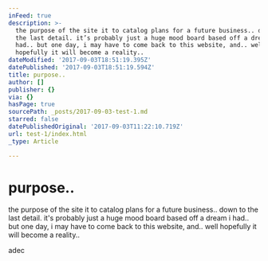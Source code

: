 ```yaml
---
inFeed: true
description: >-
  the purpose of the site it to catalog plans for a future business.. down to
  the last detail. it’s probably just a huge mood board based off a dream i
  had.. but one day, i may have to come back to this website, and.. well
  hopefully it will become a reality..
dateModified: '2017-09-03T18:51:19.395Z'
datePublished: '2017-09-03T18:51:19.594Z'
title: purpose..
author: []
publisher: {}
via: {}
hasPage: true
sourcePath: _posts/2017-09-03-test-1.md
starred: false
datePublishedOriginal: '2017-09-03T11:22:10.719Z'
url: test-1/index.html
_type: Article

---
```

# purpose..

the purpose of the site it to catalog plans for a future business.. down to the last detail. it's probably just a huge mood board based off a dream i had.. but one day, i may have to come back to this website, and.. well hopefully it will become a reality..

adec